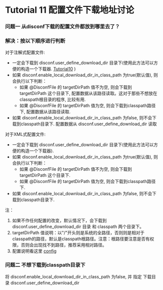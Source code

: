 Tutorial 11 配置文件下载地址讨论
=======

### 问题一 从disconf下载的配置文件都放到哪里去了？

### 解决：按以下顺序进行判断

对于注解式配置文件:

- 一定会下载到 disconf.user_define_download_dir 目录下(使用此方法可以方便的构造一个下载器. [Tutorial10](Tutorial10.html) )
- 如果 disconf.enable_local_download_dir_in_class_path 为true(默认值), 则会执行以下判断：
    - 如果 @DisconfFile 的 targetDirPath 值不为空, 则会下载到 targetDirPath 这个目录下, 配置数据从该路径读取。这对于那些不想放在classpath根目录的程序, 比较有用.
    - 如果 @DisconfFile 的 targetDirPath 值为空, 则会下载到classpath路径下, 配置数据从该路径读取. 
- 如果 disconf.enable_local_download_dir_in_class_path 为false, 则不会下载到classpath目录下. 配置数据从 disconf.user_define_download_dir 读取

对于XML式配置文件:

- 一定会下载到 disconf.user_define_download_dir 目录下(使用此方法可以方便的构造一个下载器).
- 如果 disconf.enable_local_download_dir_in_class_path 为true(默认值), 则会执行以下判断：
    - 如果 @DisconfFile 的 targetDirPath 值不为空, 则会下载到 targetDirPath 这个目录下.
    - 如果 @DisconfFile 的 targetDirPath 值为空, 则会下载到classpath路径下.
- 如果 disconf.enable_local_download_dir_in_class_path 为false, 则不会下载到classpath目录下. 

注： 

1. 如果不作任何配置的改变，默认情况下，会下载到 disconf.user_define_download_dir 目录 和 classpath 两个目录下。
2. targetDirPath 值说明：以"/"开头则是系统的全路径，否则则是相对于classpath的路径，默认是classpath根路径。注意：根路径要注意是否有权限，否则会出现找不到路径，推荐采用相对路径。
3. 配置说明看这里 [config](../../config/client-config.html)

### 问题二 不想下载到classpath目录下

将 disconf.enable_local_download_dir_in_class_path 为false, 并 指定 下载目录  disconf.user_define_download_dir 